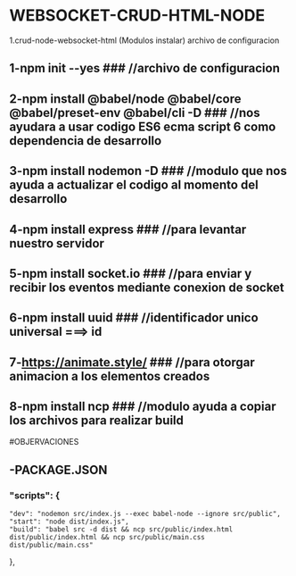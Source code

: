 # WEBSOCKET-CRUD-HTML-NODE
1.crud-node-websocket-html (Modulos instalar)
archivo de configuracion


## 1-npm init --yes     ### //archivo de configuracion
## 2-npm install @babel/node @babel/core @babel/preset-env @babel/cli -D   ### //nos ayudara a usar codigo ES6 ecma script 6  como dependencia de desarrollo
## 3-npm install nodemon -D ### //modulo que nos ayuda a actualizar el codigo al momento del desarrollo
## 4-npm install express ### //para levantar nuestro servidor
## 5-npm install socket.io ### //para enviar y recibir los eventos mediante conexion de socket
## 6-npm install uuid ### //identificador unico universal ===> id
## 7-https://animate.style/ ### //para otorgar animacion a los elementos creados 
## 8-npm install ncp ### //modulo ayuda a copiar los archivos para realizar build






#OBJERVACIONES 
## -PACKAGE.JSON
  ### "scripts": {
    "dev": "nodemon src/index.js --exec babel-node --ignore src/public",
    "start": "node dist/index.js",
    "build": "babel src -d dist && ncp src/public/index.html dist/public/index.html && ncp src/public/main.css dist/public/main.css"
  },
